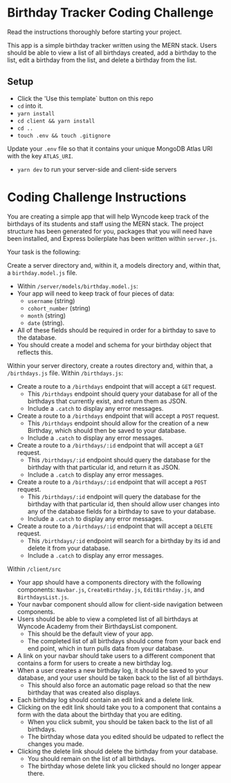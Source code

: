 # Birthday Tracker Coding Challenge

Read the instructions thoroughly before starting your project.

This app is a simple birthday tracker written using the MERN stack. Users should be able to view a list of all birthdays created, add a birthday to the list, edit a birthday from the list, and delete a birthday from the list.

## Setup

- Click the 'Use this template` button on this repo 
- `cd` into it.
- `yarn install`
- `cd client && yarn install`
- `cd ..`
- `touch .env && touch .gitignore`

Update your `.env` file so that it contains your unique MongoDB Atlas URI with the key `ATLAS_URI`.

- `yarn dev` to run your server-side and client-side servers

# Coding Challenge Instructions

You are creating a simple app that will help Wyncode keep track of the birthdays of its students and staff using the MERN stack. The project structure has been generated for you, packages that you will need have been installed, and Express boilerplate has been written within `server.js`.

Your task is the following:

Create a server directory and, within it, a models directory and, within that, a `birthday.model.js` file.

- Within `/server/models/birthday.model.js`:
- Your app will need to keep track of four pieces of data:
  - `username` (string)
  - `cohort_number` (string)
  - `month` (string)
  - `date` (string).
- All of these fields should be required in order for a birthday to save to the database.
- You should create a model and schema for your birthday object that reflects this.

Within your server directory, create a routes directory and, within that, a `/birthdays.js` file.
Within `/birthdays.js`:

- Create a route to a `/birthdays` endpoint that will accept a `GET` request.
  - This `/birthdays` endpoint should query your database for all of the birthdays that currently exist, and return them as JSON.
  - Include a `.catch` to display any error messages.
- Create a route to a `/birthdays` endpoint that will accept a `POST` request.
  - This `/birthdays` endpoint should allow for the creation of a new Birthday, which should then be saved to your database.
  - Include a `.catch` to display any error messages.
- Create a route to a `/birthdays/:id` endpoint that will accept a `GET` request.
  - This `/birthdays/:id` endpoint should query the database for the birthday with that particular id, and return it as JSON.
  - Include a `.catch` to display any error messages.
- Create a route to a `/birthdays/:id` endpoint that will accept a `POST` request.
  - This `/birthdays/:id` endpoint will query the database for the birthday with that particular id, then should allow user changes into any of the database fields for a birthday to save to your database.
  - Include a `.catch` to display any error messages.
- Create a route to a `/birthdays/:id` endpoint that will accept a `DELETE` request.
  - This `/birthdays/:id` endpoint will search for a birthday by its id and delete it from your database.
  - Include a `.catch` to display any error messages.

Within `/client/src`

- Your app should have a components directory with the following components: `Navbar.js`, `CreateBirthday.js`, `EditBirthday.js`, and `BirthdaysList.js`.
- Your navbar component should allow for client-side navigation between components.
- Users should be able to view a completed list of all birthdays at Wyncode Academy from their BirthdaysList component.
  - This should be the default view of your app.
  - The completed list of all birthdays should come from your back end end point, which in turn pulls data from your database.
- A link on your navbar should take users to a different component that contains a form for users to create a new birthday log.
- When a user creates a new birthday log, it should be saved to your database, and your user should be taken back to the list of all birthdays.
  - This should also force an automatic page reload so that the new birthday that was created also displays.
- Each birthday log should contain an edit link and a delete link.
- Clicking on the edit link should take you to a component that contains a form with the data about the birthday that you are editing.
  - When you click submit, you should be taken back to the list of all birthdays.
  - The birthday whose data you edited should be udpated to reflect the changes you made.
- Clicking the delete link should delete the birthday from your database.
  - You should remain on the list of all birthdays.
  - The birthday whose delete link you clicked should no longer appear there.
